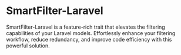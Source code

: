 # SmartFilter-Laravel
SmartFilter-Laravel is a feature-rich trait that elevates the filtering capabilities of your Laravel models. Effortlessly enhance your filtering workflow, reduce redundancy, and improve code efficiency with this powerful solution.
